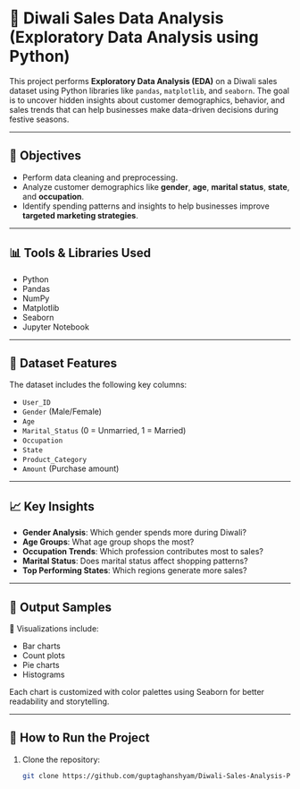 # 🎇 Diwali Sales Data Analysis (Exploratory Data Analysis using Python)

This project performs **Exploratory Data Analysis (EDA)** on a Diwali sales dataset using Python libraries like `pandas`, `matplotlib`, and `seaborn`. The goal is to uncover hidden insights about customer demographics, behavior, and sales trends that can help businesses make data-driven decisions during festive seasons.

---

## 📌 Objectives

- Perform data cleaning and preprocessing.
- Analyze customer demographics like **gender**, **age**, **marital status**, **state**, and **occupation**.
- Identify spending patterns and insights to help businesses improve **targeted marketing strategies**.

---

## 📊 Tools & Libraries Used

- Python
- Pandas
- NumPy
- Matplotlib
- Seaborn
- Jupyter Notebook

---

## 📁 Dataset Features

The dataset includes the following key columns:

- `User_ID`
- `Gender` (Male/Female)
- `Age`
- `Marital_Status` (0 = Unmarried, 1 = Married)
- `Occupation`
- `State`
- `Product_Category`
- `Amount` (Purchase amount)

---

## 📈 Key Insights

- **Gender Analysis**: Which gender spends more during Diwali?
- **Age Groups**: What age group shops the most?
- **Occupation Trends**: Which profession contributes most to sales?
- **Marital Status**: Does marital status affect shopping patterns?
- **Top Performing States**: Which regions generate more sales?

---

## 📎 Output Samples

📍 Visualizations include:
- Bar charts
- Count plots
- Pie charts
- Histograms

Each chart is customized with color palettes using Seaborn for better readability and storytelling.

---

## 🚀 How to Run the Project

1. Clone the repository:
   ```bash
   git clone https://github.com/guptaghanshyam/Diwali-Sales-Analysis-Python-Project-.git
